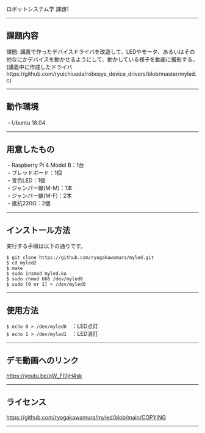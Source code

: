 ロボットシステム学 課題1

---

## 課題内容 
  
  課題: 講義で作ったデバイスドライバを改造して、LEDやモータ、あるいはその他なにかデバイスを動かせるようにして、動かしている様子を動画に撮影する。
  (講義中に作成したドライバhttps://github.com/ryuichiueda/robosys_device_drivers/blob/master/myled.c)
  
---

## 動作環境
  
・Ubuntu 18.04  
  
---

## 用意したもの
  
  ・Raspberry Pi 4 Model B：1台  
  ・ブレッドボード：1個  
  ・青色LED：1個  
  ・ジャンパー線(M-M)：1本  
  ・ジャンパー線(M-F)：2本  
  ・抵抗220Ω：2個  
  
---

## インストール方法
  
  実行する手順は以下の通りです。  
  
  `$ git clone https://github.com/ryogakawamura/myled.git `  
  `$ cd myled2  `  
  `$ make  `  
  `$ sudo insmod myled.ko `  
  `$ sudo chmod 666 /dev/myled0`  
  `$ sudo [0 or 1] > /dev/myled0`  
  
---

## 使用方法

  `$ echo 0 > /dev/myled0  `：LED点灯  
  `$ echo 1 > /dev/myled1  `：LED消灯  
  
---

## デモ動画へのリンク
  https://youtu.be/qW_FI0jH4sk
  
---

## ライセンス
  https://github.com/ryogakawamura/myled/blob/main/COPYING

---
